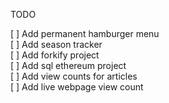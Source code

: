 TODO<br>

[ ] Add permanent hamburger menu <br>
[ ] Add season tracker <br>
[ ] Add forkify project <br>
[ ] Add sql ethereum project <br>
[ ] Add view counts for articles <br>
[ ] Add live webpage view count <br>
